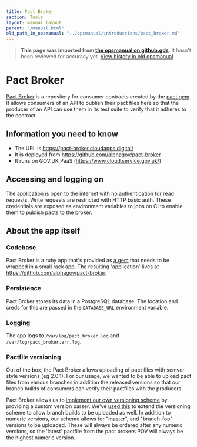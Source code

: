 ```yaml
---
title: Pact Broker
section: Tools
layout: manual_layout
parent: "/manual.html"
old_path_in_opsmanual: "../opsmanual/introductions/pact_broker.md"
---
```




> **This page was imported from [the opsmanual on github.gds](https://github.gds/gds/opsmanual)**.
It hasn't been reviewed for accuracy yet.
[View history in old opsmanual](https://github.gds/gds/opsmanual/tree/master/introductions/pact_broker.md)


# Pact Broker

[Pact Broker](https://github.com/bethesque/pact_broker#readme) is a repository
for consumer contracts created by the [pact
gem](https://github.com/realestate-com-au/pact). It allows consumers of an
API to publish their pact files here so that the producer of an API can use
them in its test suite to verify that it adheres to the contract.

## Information you need to know

* The URL is <https://pact-broker.cloudapps.digital/>
* It is deployed from <https://github.com/alphagov/pact-broker>
* It runs on GOV.UK PaaS (<https://www.cloud.service.gov.uk/>)

## Accessing and logging on

The application is open to the internet with no authentication for read
requests. Write requests are restricted with HTTP basic auth. These credentials
are exposed as environment variables to jobs on CI to enable them to publish
pacts to the broker.

## About the app itself

### Codebase

Pact Broker is a ruby app that's provided as [a
gem](https://github.com/bethesque/pact_broker) that needs to be wrapped in a
small rack app. The resulting 'application' lives at
<https://github.com/alphagov/pact-broker>.

### Persistence

Pact Broker stores its data in a PostgreSQL database. The location and creds for
this are passed in the `DATABASE_URL` environment variable.

### Logging

The app logs to `/var/log/pact_broker.log` and `/var/log/pact_broker.err.log`.

### Pactfile versioning

Out of the box, the Pact Broker allows uploading of pact files with semver
style versions (eg 2.0.1). For our usage, we wanted to be able to upload pact
files from various branches in addition the released versions so that our
branch builds of consumers can verify their pactfiles with the producers.

Pact Broker allows us to [implement our own versioning
scheme](https://github.com/bethesque/pact_broker/wiki/Configuration#version-parser)
by providing a custom version parser.  We've [used
this](https://github.com/alphagov/pact-broker/blob/master/config.ru#L23-L50)
to extend the versioning scheme to allow branch builds to be uploaded as well.
In addition to numeric versions, our scheme allows for "master", and
"branch-foo" versions to be uploaded. These will always be ordered after any
numeric versions, so the 'latest' pactfile from the pact brokers POV will
always be the highest numeric version.
